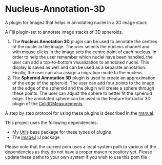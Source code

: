 # Nucleus-Annotation-3D
A plugin for ImageJ that helps in annotating nuclei in a 3D image stack

A Fiji plugin-set to annotate image stacks of 3D spheroids.

1. The **Nucleus Annotation 3D** plugin can be used to annotate the centres of the nuclei in the image. The user selects the nucleus channel and with mouse clicks in the image sets the centre point of each nucleus. In order to help the user remember which nuclei have been handled, the user can add a top-to-bottom visualization to annotated nuclei. This display is saved as well and can be used as a separate annotation. Finally, the user can also assign a migration mode to the nucleus.
2. The **Spheroid Annotation 3D** plugin is used to create an approximation of the edge of the spheroid. The user can add four points to the image at the edge of the spheroid and the plugin will create a sphere through these points. The user can adjust the sphere to better fit the spheroid edge. The annotated sphere can be used in the Feature Extractor 3D plugin of the [Cell3DMeasurements](https://github.com/Mverp/Cell3DMeasurements).

A step by step protocol for using these plugins is described in the [manual](https://github.com/Mverp/CellMigrationAnalysisMannual).

This project uses the following dependencies:
- My [Utils](https://github.com/Mverp/Utils) base package for these types of plugins
- The [ImageJ](https://imagej.net) IJ package

Please note that the current pom uses a local system path to various of the dependencies as they do not have a proper maven repository yet. Please update these paths to your own system if you wish to use this pom file

